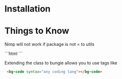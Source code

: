 <h1> Installation</h1>

<h1>Things to Know </h1>
<p> Nimp will not work if package is not = to utils</p>
  ```html
  <nimp-import package="utils" extension="bungie" viewport="4" ></nimp-import >
  ```
  
  
<p> Extending the class to bungie allows you to use tags like </p>

 ```html
  <bg-code syntax="any coding lang"></bg-code>
```



